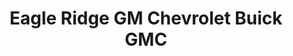 ---
title: "Eagle Ridge GM Chevrolet Buick GMC"
url: /coquitlam/eagle-ridge-gm-chevrolet-buick-gmc/
shop: Autohaus
---